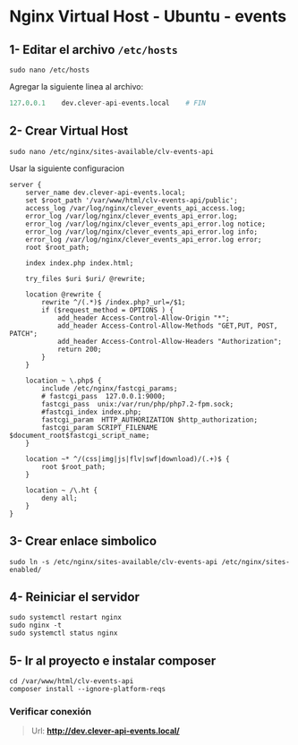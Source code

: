 # Nginx Virtual Host - Ubuntu - events

## 1- Editar el archivo `/etc/hosts`

```console
sudo nano /etc/hosts
```

Agregar la siguiente linea al archivo:

```nix
127.0.0.1    dev.clever-api-events.local    # FIN
```

## 2- Crear Virtual Host

```console
sudo nano /etc/nginx/sites-available/clv-events-api
```

Usar la siguiente configuracion

```Nginx
server {
    server_name dev.clever-api-events.local;
    set $root_path '/var/www/html/clv-events-api/public';
    access_log /var/log/nginx/clever_events_api_access.log;
    error_log /var/log/nginx/clever_events_api_error.log;
    error_log /var/log/nginx/clever_events_api_error.log notice;
    error_log /var/log/nginx/clever_events_api_error.log info;
    error_log /var/log/nginx/clever_events_api_error.log error;
    root $root_path;

    index index.php index.html;

    try_files $uri $uri/ @rewrite;

    location @rewrite {
        rewrite ^/(.*)$ /index.php?_url=/$1;
        if ($request_method = OPTIONS ) {
            add_header Access-Control-Allow-Origin "*";
            add_header Access-Control-Allow-Methods "GET,PUT, POST, PATCH";
            add_header Access-Control-Allow-Headers "Authorization";
            return 200;
        }
    }

    location ~ \.php$ {
        include /etc/nginx/fastcgi_params;
        # fastcgi_pass  127.0.0.1:9000;
        fastcgi_pass  unix:/var/run/php/php7.2-fpm.sock;
        #fastcgi_index index.php;
        fastcgi_param  HTTP_AUTHORIZATION $http_authorization;
        fastcgi_param SCRIPT_FILENAME $document_root$fastcgi_script_name;
    }

    location ~* ^/(css|img|js|flv|swf|download)/(.+)$ {
        root $root_path;
    }

    location ~ /\.ht {
        deny all;
    }
}
```

## 3- Crear enlace simbolico

```console
sudo ln -s /etc/nginx/sites-available/clv-events-api /etc/nginx/sites-enabled/
```

## 4- Reiniciar el servidor

```console
sudo systemctl restart nginx
sudo nginx -t
sudo systemctl status nginx
```

## 5- Ir al proyecto e instalar composer

```console
cd /var/www/html/clv-events-api
composer install --ignore-platform-reqs
```

### Verificar conexión

> Url: **http://dev.clever-api-events.local/**
